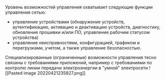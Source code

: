 Уровень возможностей управления охватывает следующие функции управления сетью:
- управление устройствами (обнаружение устройств, аутентификацию, активацию и деактивацию устройств, диагностику, обновление прошивки и/или ПО, управление рабочим статусом устройства)
- управление неисправностями, конфигурацией, трафиком и перегрузками, учетом, а также управление безопасностью.

Специализированные (ограниченные) возможности управления тесно связаны с требованиями приложений, например с требованиями по контролю линии передачи электроэнергии в "умной" электросети
![[Pasted image 20220421235827.png]]